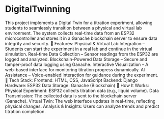 # DigitalTwinning
This project implements a Digital Twin for a titration experiment, allowing students to seamlessly transition between a physical and virtual lab environment. The system collects real-time data from an ESP32 microcontroller and stores it in a Ganache blockchain server to ensure data integrity and security.
🔹 Features:
Physical & Virtual Lab Integration – Students can start the experiment in a real lab and continue in the virtual simulation.
Real-time Data Collection – Sensor readings from the ESP32 are logged and analyzed.
Blockchain-Powered Data Storage – Secure and tamper-proof data logging using Ganache.
Interactive Visualization – A web-based interface for monitoring titration progress dynamically.
AI Assistance – Voice-enabled interaction for guidance during the experiment.
🔹 Tech Stack:
Frontend: HTML, CSS, JavaScript
Backend: Django
Hardware: ESP32
Data Storage: Ganache (Blockchain)
🔹 How It Works:
Physical Experiment: ESP32 collects titration data (e.g., liquid volume).
Data Transmission: The collected data is sent to the blockchain server (Ganache).
Virtual Twin: The web interface updates in real-time, reflecting physical changes.
Analysis & Insights: Users can analyze trends and predict titration completion.
